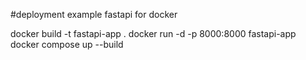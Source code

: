 #deployment example fastapi for docker

docker build -t fastapi-app .
docker run -d -p 8000:8000 fastapi-app
docker compose up --build